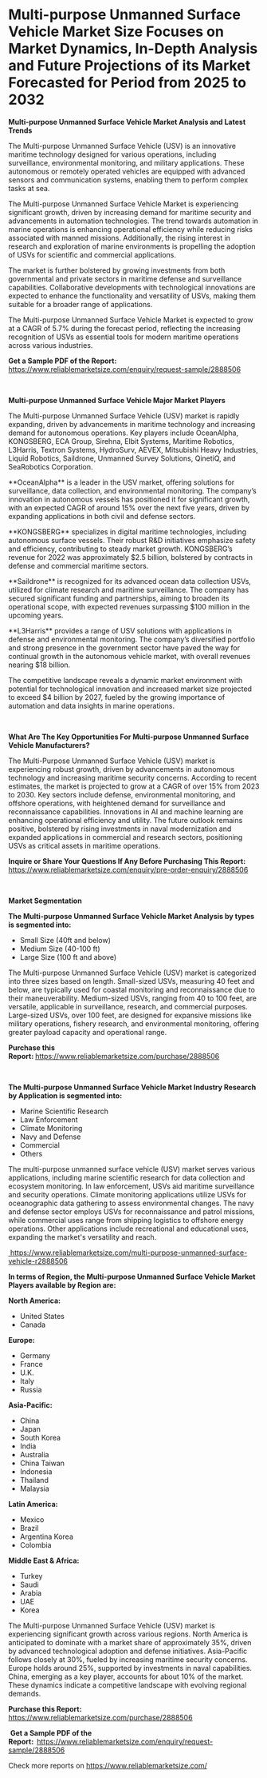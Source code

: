 <p><h1>Multi-purpose Unmanned Surface Vehicle Market Size Focuses on Market Dynamics, In-Depth Analysis and Future Projections of its Market Forecasted for Period from 2025 to 2032</h1></p><p><strong>Multi-purpose Unmanned Surface Vehicle Market Analysis and Latest Trends</strong></p>
<p><p>The Multi-purpose Unmanned Surface Vehicle (USV) is an innovative maritime technology designed for various operations, including surveillance, environmental monitoring, and military applications. These autonomous or remotely operated vehicles are equipped with advanced sensors and communication systems, enabling them to perform complex tasks at sea.</p><p>The Multi-purpose Unmanned Surface Vehicle Market is experiencing significant growth, driven by increasing demand for maritime security and advancements in automation technologies. The trend towards automation in marine operations is enhancing operational efficiency while reducing risks associated with manned missions. Additionally, the rising interest in research and exploration of marine environments is propelling the adoption of USVs for scientific and commercial applications.</p><p>The market is further bolstered by growing investments from both governmental and private sectors in maritime defense and surveillance capabilities. Collaborative developments with technological innovations are expected to enhance the functionality and versatility of USVs, making them suitable for a broader range of applications.</p><p>The Multi-purpose Unmanned Surface Vehicle Market is expected to grow at a CAGR of 5.7% during the forecast period, reflecting the increasing recognition of USVs as essential tools for modern maritime operations across various industries.</p></p>
<p><strong>Get a Sample PDF of the Report:&nbsp;</strong> <a href="https://www.reliablemarketsize.com/enquiry/request-sample/2888506?utm_campaign=2307&utm_medium=2&utm_source=Github&utm_content=ia&utm_term=14032025&utm_id=multi-purpose-unmanned-surface-vehicle">https://www.reliablemarketsize.com/enquiry/request-sample/2888506</a></p>
<p>&nbsp;</p>
<p><strong>Multi-purpose Unmanned Surface Vehicle Major Market Players</strong></p>
<p><p>The Multi-purpose Unmanned Surface Vehicle (USV) market is rapidly expanding, driven by advancements in maritime technology and increasing demand for autonomous operations. Key players include OceanAlpha, KONGSBERG, ECA Group, Sirehna, Elbit Systems, Maritime Robotics, L3Harris, Textron Systems, HydroSurv, AEVEX, Mitsubishi Heavy Industries, Liquid Robotics, Saildrone, Unmanned Survey Solutions, QinetiQ, and SeaRobotics Corporation.</p><p>**OceanAlpha** is a leader in the USV market, offering solutions for surveillance, data collection, and environmental monitoring. The company’s innovation in autonomous vessels has positioned it for significant growth, with an expected CAGR of around 15% over the next five years, driven by expanding applications in both civil and defense sectors.</p><p>**KONGSBERG** specializes in digital maritime technologies, including autonomous surface vessels. Their robust R&D initiatives emphasize safety and efficiency, contributing to steady market growth. KONGSBERG’s revenue for 2022 was approximately $2.5 billion, bolstered by contracts in defense and commercial maritime sectors.</p><p>**Saildrone** is recognized for its advanced ocean data collection USVs, utilized for climate research and maritime surveillance. The company has secured significant funding and partnerships, aiming to broaden its operational scope, with expected revenues surpassing $100 million in the upcoming years.</p><p>**L3Harris** provides a range of USV solutions with applications in defense and environmental monitoring. The company’s diversified portfolio and strong presence in the government sector have paved the way for continual growth in the autonomous vehicle market, with overall revenues nearing $18 billion.</p><p>The competitive landscape reveals a dynamic market environment with potential for technological innovation and increased market size projected to exceed $4 billion by 2027, fueled by the growing importance of automation and data insights in marine operations.</p></p>
<p>&nbsp;</p>
<p><strong>What Are The Key Opportunities For Multi-purpose Unmanned Surface Vehicle Manufacturers?</strong></p>
<p><p>The Multi-Purpose Unmanned Surface Vehicle (USV) market is experiencing robust growth, driven by advancements in autonomous technology and increasing maritime security concerns. According to recent estimates, the market is projected to grow at a CAGR of over 15% from 2023 to 2030. Key sectors include defense, environmental monitoring, and offshore operations, with heightened demand for surveillance and reconnaissance capabilities. Innovations in AI and machine learning are enhancing operational efficiency and utility. The future outlook remains positive, bolstered by rising investments in naval modernization and expanded applications in commercial and research sectors, positioning USVs as critical assets in maritime operations.</p></p>
<p><strong>Inquire or Share Your Questions If Any Before Purchasing This Report:</strong> <a href="https://www.reliablemarketsize.com/enquiry/pre-order-enquiry/2888506?utm_campaign=2307&utm_medium=2&utm_source=Github&utm_content=ia&utm_term=14032025&utm_id=multi-purpose-unmanned-surface-vehicle">https://www.reliablemarketsize.com/enquiry/pre-order-enquiry/2888506</a></p>
<p>&nbsp;</p>
<p><strong>Market Segmentation</strong></p>
<p><strong>The Multi-purpose Unmanned Surface Vehicle Market Analysis by types is segmented into:</strong></p>
<p><ul><li>Small Size (40ft and below)</li><li>Medium Size (40-100 ft)</li><li>Large Size (100 ft and above)</li></ul></p>
<p><p>The Multi-purpose Unmanned Surface Vehicle (USV) market is categorized into three sizes based on length. Small-sized USVs, measuring 40 feet and below, are typically used for coastal monitoring and reconnaissance due to their maneuverability. Medium-sized USVs, ranging from 40 to 100 feet, are versatile, applicable in surveillance, research, and commercial purposes. Large-sized USVs, over 100 feet, are designed for expansive missions like military operations, fishery research, and environmental monitoring, offering greater payload capacity and operational range.</p></p>
<p><strong>Purchase this Report:&nbsp;</strong><a href="https://www.reliablemarketsize.com/purchase/2888506?utm_campaign=2307&utm_medium=2&utm_source=Github&utm_content=ia&utm_term=14032025&utm_id=multi-purpose-unmanned-surface-vehicle">https://www.reliablemarketsize.com/purchase/2888506</a></p>
<p>&nbsp;</p>
<p><strong>The Multi-purpose Unmanned Surface Vehicle Market Industry Research by Application is segmented into:</strong></p>
<p><ul><li>Marine Scientific Research</li><li>Law Enforcement</li><li>Climate Monitoring</li><li>Navy and Defense</li><li>Commercial</li><li>Others</li></ul></p>
<p><p>The multi-purpose unmanned surface vehicle (USV) market serves various applications, including marine scientific research for data collection and ecosystem monitoring. In law enforcement, USVs aid maritime surveillance and security operations. Climate monitoring applications utilize USVs for oceanographic data gathering to assess environmental changes. The navy and defense sector employs USVs for reconnaissance and patrol missions, while commercial uses range from shipping logistics to offshore energy operations. Other applications include recreational and educational uses, expanding the market's versatility and reach.</p></p>
<p><a href="https://www.reliablemarketsize.com/multi-purpose-unmanned-surface-vehicle-r2888506?utm_campaign=2307&utm_medium=2&utm_source=Github&utm_content=ia&utm_term=14032025&utm_id=multi-purpose-unmanned-surface-vehicle">&nbsp;https://www.reliablemarketsize.com/multi-purpose-unmanned-surface-vehicle-r2888506</a></p>
<p><strong>In terms of Region, the Multi-purpose Unmanned Surface Vehicle Market Players available by Region are:</strong></p>
<p>
    <p> <strong> North America: </strong>
        <ul>
            <li>United States</li>
            <li>Canada</li>
        </ul>
        </p> 
    <p> <strong> Europe: </strong>
        <ul>
            <li>Germany</li>
            <li>France</li>
            <li>U.K.</li>
            <li>Italy</li>
            <li>Russia</li>
        </ul>
        </p> 
    <p> <strong> Asia-Pacific: </strong>
        <ul>
            <li>China</li>
            <li>Japan</li>
            <li>South Korea</li>
            <li>India</li>
            <li>Australia</li>
            <li>China Taiwan</li>
            <li>Indonesia</li>
            <li>Thailand</li>
            <li>Malaysia</li>
        </ul>
        </p> 
    <p> <strong> Latin America: </strong>
        <ul>
            <li>Mexico</li>
            <li>Brazil</li>
            <li>Argentina Korea</li>
            <li>Colombia</li>
        </ul>
        </p> 
    <p> <strong> Middle East & Africa: </strong>
        <ul>
            <li>Turkey</li>
            <li>Saudi</li>
            <li>Arabia</li>
            <li>UAE</li>
            <li>Korea</li>
        </ul>
    </p>
    </p>
<p><p>The Multi-purpose Unmanned Surface Vehicle (USV) market is experiencing significant growth across various regions. North America is anticipated to dominate with a market share of approximately 35%, driven by advanced technological adoption and defense initiatives. Asia-Pacific follows closely at 30%, fueled by increasing maritime security concerns. Europe holds around 25%, supported by investments in naval capabilities. China, emerging as a key player, accounts for about 10% of the market. These dynamics indicate a competitive landscape with evolving regional demands.</p></p>
<p><strong>Purchase this Report: </strong><a href="https://www.reliablemarketsize.com/purchase/2888506?utm_campaign=2307&utm_medium=2&utm_source=Github&utm_content=ia&utm_term=14032025&utm_id=multi-purpose-unmanned-surface-vehicle">https://www.reliablemarketsize.com/purchase/2888506</a></p>
<p>&nbsp;<strong>Get a Sample PDF of the Report:&nbsp;&nbsp;</strong><a href="https://www.reliablemarketsize.com/enquiry/request-sample/2888506?utm_campaign=2307&utm_medium=2&utm_source=Github&utm_content=ia&utm_term=14032025&utm_id=multi-purpose-unmanned-surface-vehicle">https://www.reliablemarketsize.com/enquiry/request-sample/2888506</a></p>
<p><strong></strong></p>
<p>Check more reports on <a href="https://www.reliablemarketsize.com/?utm_campaign=2307&utm_medium=2&utm_source=Github&utm_content=ia&utm_term=14032025&utm_id=multi-purpose-unmanned-surface-vehicle">https://www.reliablemarketsize.com/</a></p>